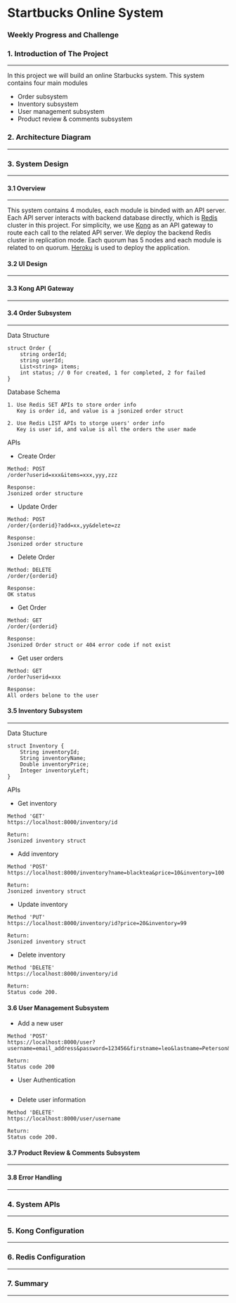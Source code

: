 # Startbucks Online System

### Weekly Progress and Challenge

### 1. Introduction of The Project
---
In this project we will build an online Starbucks system. This system contains four main modules
* Order subsystem
* Inventory subsystem
* User management subsystem
* Product review & comments subsystem

### 2. Architecture Diagram
---

### 3. System Design
---

#### 3.1 Overview
---
This system contains 4 modules, each module is binded with an API server. Each API server interacts with backend database directly, which is [Redis](https://redis.io/) cluster in this project. For simplicity, we use [Kong](https://getkong.org/about/) as an API gateway to route each call to the related API server. We deploy the backend Redis cluster in replication mode. Each quorum has 5 nodes and each module is related to on quorum. [Heroku](https://dashboard.heroku.com/) is used to deploy the application.

#### 3.2 UI Design
---

#### 3.3 Kong API Gateway
---

#### 3.4 Order Subsystem
---

Data Structure
```
struct Order {
	string orderId;
	string userId;
	List<string> items;
	int status; // 0 for created, 1 for completed, 2 for failed
}
```

Database Schema
```
1. Use Redis SET APIs to store order info
   Key is order id, and value is a jsonized order struct

2. Use Redis LIST APIs to storge users' order info
   Key is user id, and value is all the orders the user made
```

APIs

* Create Order
```
Method: POST
/order?userid=xxx&items=xxx,yyy,zzz

Response:
Jsonized order structure
```

* Update Order
```
Method: POST
/order/{orderid}?add=xx,yy&delete=zz

Response:
Jsonized order structure
```

* Delete Order
```
Method: DELETE
/order/{orderid}

Response:
OK status
```

* Get Order
```
Method: GET
/order/{orderid}

Response:
Jsonized Order struct or 404 error code if not exist
```

* Get user orders
```
Method: GET
/order?userid=xxx

Response:
All orders belone to the user
```

#### 3.5 Inventory Subsystem
---
Data Stucture
```
struct Inventory {
    String inventoryId;
    String inventoryName;
    Double inventoryPrice;
    Integer inventoryLeft;
}
```

APIs

* Get inventory
```
Method 'GET'
https://localhost:8000/inventory/id

Return:
Jsonized inventory struct
```

* Add inventory
```
Method 'POST'
https://localhost:8000/inventory?name=blacktea&price=10&inventory=100

Return:
Jsonized inventory struct
```

* Update inventory
```
Method 'PUT'
https://localhost:8000/inventory/id?price=20&inventory=99

Return:
Jsonized inventory struct
```

* Delete inventory
```
Method 'DELETE'
https://localhost:8000/inventory/id

Return:
Status code 200.
```

#### 3.6 User Management Subsystem

* Add a new user
```
Method 'POST'
https://localhost:8000/user?username=email_address&password=123456&firstname=leo&lastname=Peterson&phone=1234567788

Return:
Status code 200
```

* User Authentication
```
```

* Delete user information
```
Method 'DELETE'
https://localhost:8000/user/username

Return:
Status code 200.
```

#### 3.7 Product Review & Comments Subsystem
---

#### 3.8 Error Handling
---

### 4. System APIs
---

### 5. Kong Configuration
---

### 6. Redis Configuration
---

### 7. Summary
---
